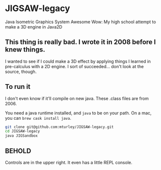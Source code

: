 # JIGSAW-legacy
Java Isometric Graphics System Awesome Wow: My high school attempt to make a 3D engine in Java2D

## This thing is really bad. I wrote it in 2008 before I knew things.

I wanted to see if I could make a 3D effect by applying things I learned in pre-calculus with a 2D engine.
I sort of succeeded...  don't look at the source, though.

## To run it

I don't even know if it'll compile on new java. These .class files are from 2006.

You need a java runtime installed, and `java` to be on your path. On a mac, you can `brew cask install java`.

```sh
git clone git@github.com:mturley/JIGSAW-legacy.git
cd JIGSAW-legacy
java JIGSandbox
```

## BEHOLD

Controls are in the upper right. It even has a little REPL console.
